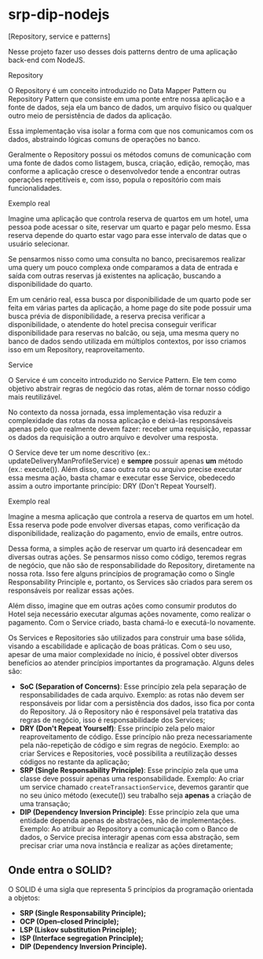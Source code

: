 # srp-dip-nodejs

[Repository, service e patterns]

Nesse projeto fazer uso desses dois patterns dentro de uma aplicação back-end com NodeJS.


Repository

O Repository é um conceito introduzido no Data Mapper Pattern ou Repository Pattern que consiste em uma ponte entre nossa aplicação e a fonte de dados, seja ela um banco de dados, um arquivo físico ou qualquer outro meio de persistência de dados da aplicação.

Essa implementação visa isolar a forma com que nos comunicamos com os dados, abstraindo lógicas comuns de operações no banco.

Geralmente o Repository possui os métodos comuns de comunicação com uma fonte de dados como listagem, busca, criação, edição, remoção, mas conforme a aplicação cresce o desenvolvedor tende a encontrar outras operações repetitíveis e, com isso, popula o repositório com mais funcionalidades.

Exemplo real

Imagine uma aplicação que controla reserva de quartos em um hotel, uma pessoa pode acessar o site, reservar um quarto e pagar pelo mesmo. Essa reserva depende do quarto estar vago para esse intervalo de datas que o usuário selecionar.

Se pensarmos nisso como uma consulta no banco, precisaremos realizar uma query um pouco complexa onde comparamos a data de entrada e saída com outras reservas já existentes na aplicação, buscando a disponibilidade do quarto.

Em um cenário real, essa busca por disponibilidade de um quarto pode ser feita em várias partes da aplicação, a home page do site pode possuir uma busca prévia de disponibilidade, a reserva precisa verificar a disponibilidade, o atendente do hotel precisa conseguir 
verificar disponibilidade para reservas no balcão, ou seja, uma mesma query no banco de dados sendo utilizada em múltiplos contextos, por isso criamos isso em um Repository, reaproveitamento.


Service

O Service é um conceito introduzido no Service Pattern. Ele tem como objetivo abstrair regras de negócio das rotas, além de tornar nosso código mais reutilizável.

No contexto da nossa jornada, essa implementação visa reduzir a complexidade das rotas da nossa aplicação e deixá-las responsáveis apenas pelo que realmente devem fazer: receber uma requisição, repassar os dados da requisição a outro arquivo e devolver uma resposta.

O Service deve ter um nome descritivo (ex.: updateDeliveryManProfileService) e **sempre** possuir apenas **um** método (ex.: execute()). Além disso, caso outra rota ou arquivo precise executar essa  mesma ação, basta chamar e executar esse Service, obedecedo assim a outro importante princípio: DRY (Don't Repeat Yourself).

Exemplo real

Imagine a mesma aplicação que controla a reserva de quartos em um hotel. Essa reserva pode pode envolver diversas etapas, como verificação da disponibilidade, realização do pagamento, envio de emails, entre outros.

Dessa forma, a simples ação de reservar um quarto irá desencadear em diversas outras ações. Se pensarmos nisso como código, teremos regras de negócio, que não são de responsabilidade do Repository, diretamente na nossa rota. Isso fere alguns princípios de programação como o Single Responsability Principle e, portanto, os Services são criados para serem os responsáveis por realizar essas ações.

Além disso, imagine que em outras ações como consumir produtos do Hotel seja necessário executar algumas ações novamente, como realizar o pagamento. Com o Service criado, basta chamá-lo e executá-lo novamente.


Os Services e Repositories são utilizados para construir uma base sólida, visando a escabilidade e aplicação de boas práticas. Com o seu uso, apesar de uma maior complexidade no ínicio, é possível obter diversos benefícios ao atender princípios importantes da programação. Alguns deles são:

- **SoC (Separation of Concerns)**: Esse princípio zela pela separação de responsabilidades de cada arquivo. Exemplo: as rotas não devem ser responsáveis por lidar com a persistência dos dados, isso fica por conta do Repository. Já o Repository não é responsável pela tratativa das regras de negócio, isso é responsabilidade dos Services;
- **DRY (Don't Repeat Yourself)**: Esse princípio zela pelo maior reaproveitamento de código. Esse princípio não preza necessariamente pela não-repetição de código e sim regras de negócio. Exemplo: ao criar Services e Repositories, você possibilita a reutilização desses códigos no restante da aplicação;
- **SRP (Single Responsability Principle)**: Esse princípio zela que uma classe deve possuir apenas uma responsabilidade. Exemplo: Ao criar um service chamado `createTransactionService`, devemos garantir que no seu único método (execute()) seu trabalho seja **apenas** a criação de uma transação;
- **DIP (Dependency Inversion Principle)**: Esse princípio zela que uma entidade dependa apenas de abstrações, não de implementações. Exemplo: Ao atribuir ao Repository a comunicação com o Banco de dados, o Service precisa interagir apenas com essa abstração, sem precisar criar uma nova instância e realizar as ações diretamente;

## Onde entra o SOLID?

O SOLID é uma sigla que representa 5 princípios da programação orientada a objetos:

- **SRP (Single Responsability Principle);**
- **OCP (Open–closed Principle);**
- **LSP (Liskov substitution Principle);**
- **ISP (Interface segregation Principle);**
- **DIP (Dependency Inversion Principle).**
